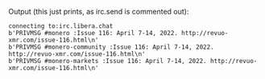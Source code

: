 Output (this just prints, as irc.send is commented out):
```
connecting to:irc.libera.chat
b'PRIVMSG #monero :Issue 116: April 7-14, 2022. http://revuo-xmr.com/issue-116.html\n'
b'PRIVMSG #monero-community :Issue 116: April 7-14, 2022. http://revuo-xmr.com/issue-116.html\n'
b'PRIVMSG #monero-markets :Issue 116: April 7-14, 2022. http://revuo-xmr.com/issue-116.html\n'
```
